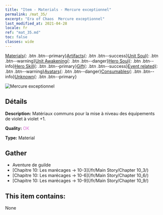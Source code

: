 ```yaml
---
title: "Item - Materials - Mercure exceptionnel"
permalink: /mat_35/
excerpt: "Era of Chaos  Mercure exceptionnel"
last_modified_at: 2021-04-28
locale: fr
ref: "mat_35.md"
toc: false
classes: wide
---
```

 [Materials](/ItemsFR/){: .btn .btn--primary}[Artifacts](/ItemsFR/Artifacts/){: .btn .btn--success}[Unit Soul](/ItemsFR/UnitSoul/){: .btn .btn--warning}[Unit Awakening](/ItemsFR/UnitAwakening/){: .btn .btn--danger}[Hero Soul](/ItemsFR/HeroSoul/){: .btn .btn--info}[Hero Skill](/ItemsFR/HeroSkill/){: .btn .btn--primary}[Gift](/ItemsFR/Gift/){: .btn .btn--success}[Event related](/ItemsFR/Events/){: .btn .btn--warning}[Avatars](/ItemsFR/Avatars/){: .btn .btn--danger}[Consumables](/ItemsFR/Consumables/){: .btn .btn--info}[Unknown](/ItemsFR/Unknown/){: .btn .btn--primary}

 ![Mercure exceptionnel](/images/t/i_cailiao_shuiyin2.png)

## Détails
 **Description:** Matériaux communs pour la mise à niveau des équipements de violet à violet +1.

 **Quality:** <span style="color: #DA70D6">OK</span>

 **Type:** Material

## Gather

*    Aventure de guilde 
*    [Chapitre 10: Les marécages -> 10-3](/fr/Main Story/Chapter 10_3/) 
*    [Chapitre 10: Les marécages -> 10-6](/fr/Main Story/Chapter 10_6/) 
*    [Chapitre 10: Les marécages -> 10-9](/fr/Main Story/Chapter 10_9/) 

## This item contains:

  None


